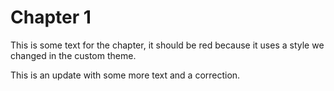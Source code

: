 # Chapter 1

This is some text for the chapter, it should be red because it uses a style we changed in the custom theme.

This is an update with some more text and a correction.

